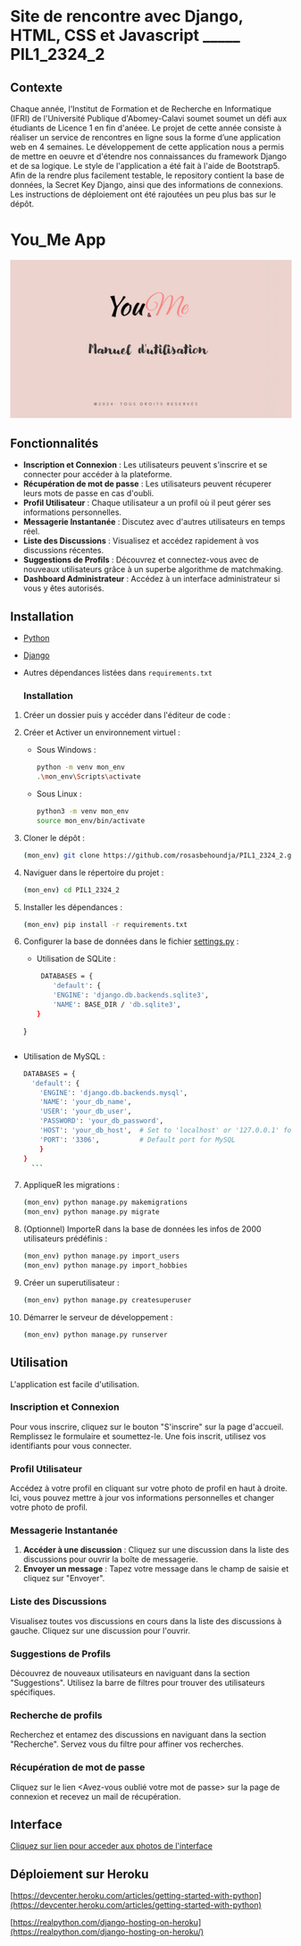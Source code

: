 # Site de rencontre avec Django, HTML, CSS et Javascript _____ PIL1_2324_2 

## Contexte
  Chaque année, l'Institut de Formation et de Recherche en Informatique (IFRI) de l'Université Publique d'Abomey-Calavi soumet soumet un défi aux étudiants de Licence 1 en fin d'anéee. Le projet de cette année consiste à réaliser un service de rencontres en ligne sous la forme d’une application web en 4 semaines.
Le développement de cette application nous a permis de mettre en oeuvre et d'étendre nos connaissances du framework Django et de sa logique. Le style de l'application a été fait à l'aide de Bootstrap5.
Afin de la rendre plus facilement testable, le repository contient la base de données, la Secret Key Django, ainsi que des informations de connexions. Les instructions de déploiement ont été rajoutées un peu plus bas sur le dépôt.

# You_Me App

![Logo du Projet](./You_Me.jpg)

## Fonctionnalités

- **Inscription et Connexion** : Les utilisateurs peuvent s'inscrire et se connecter pour accéder à la plateforme.
- **Récupération de mot de passe** : Les utilisateurs peuvent récuperer leurs mots de passe en cas d'oubli.
- **Profil Utilisateur** : Chaque utilisateur a un profil où il peut gérer ses informations personnelles.
- **Messagerie Instantanée** : Discutez avec d'autres utilisateurs en temps réel.
- **Liste des Discussions** : Visualisez et accédez rapidement à vos discussions récentes.
- **Suggestions de Profils** : Découvrez et connectez-vous avec de nouveaux utilisateurs grâce à un superbe algorithme de matchmaking.
- **Dashboard Administrateur** : Accédez à un interface administrateur si vous y êtes autorisés.

## Installation

- [Python](https://www.python.org/downloads/)
- [Django](https://www.djangoproject.com/)
- Autres dépendances listées dans `requirements.txt`

  ### Installation
1. Créer un dossier puis y accéder dans l'éditeur de code : 

2. Créer et Activer un environnement virtuel : 
    - Sous Windows :
        ```sh
        python -m venv mon_env
        .\mon_env\Scripts\activate
        ```
    - Sous Linux :
        ```sh
        python3 -m venv mon_env
        source mon_env/bin/activate
        ```
3. Cloner le dépôt :
    ```bash
    (mon_env) git clone https://github.com/rosasbehoundja/PIL1_2324_2.git
    ```
4. Naviguer dans le répertoire du projet :
    ```bash
    (mon_env) cd PIL1_2324_2
    ```
5. Installer les dépendances :
    ```bash
    (mon_env) pip install -r requirements.txt
    ```
6. Configurer la base de données dans le fichier [settings.py](PIL1_2324_2/settings.py) :
    - Utilisation de SQLite :
      ```bash 
       DATABASES = {
          'default': {
          'ENGINE': 'django.db.backends.sqlite3',
          'NAME': BASE_DIR / 'db.sqlite3',
      }
    }
      ```
  - Utilisation de MySQL : 
      ```bash
      DATABASES = {
        'default': {
          'ENGINE': 'django.db.backends.mysql',
          'NAME': 'your_db_name',
          'USER': 'your_db_user',
          'PASSWORD': 'your_db_password',
          'HOST': 'your_db_host',  # Set to 'localhost' or '127.0.0.1' for local development
          'PORT': '3306',          # Default port for MySQL
          }
    }
        ```
7. AppliqueR les migrations :
    ```bash
    (mon_env) python manage.py makemigrations
    (mon_env) python manage.py migrate
    ```
8. (Optionnel) ImporteR dans la base de données les infos de 2000 utilisateurs prédéfinis : 
    ```bash
    (mon_env) python manage.py import_users
    (mon_env) python manage.py import_hobbies
    ```
9. Créer un superutilisateur :
    ```bash
    (mon_env) python manage.py createsuperuser
    ```
10. Démarrer le serveur de développement :
    ```bash
    (mon_env) python manage.py runserver
    ```

## Utilisation

L'application est facile d'utilisation.

### Inscription et Connexion

Pour vous inscrire, cliquez sur le bouton "S'inscrire" sur la page d'accueil. Remplissez le formulaire et soumettez-le. Une fois inscrit, utilisez vos identifiants pour vous connecter.

### Profil Utilisateur

Accédez à votre profil en cliquant sur votre photo de profil en haut à droite. Ici, vous pouvez mettre à jour vos informations personnelles et changer votre photo de profil.

### Messagerie Instantanée

1. **Accéder à une discussion** : Cliquez sur une discussion dans la liste des discussions pour ouvrir la boîte de messagerie.
2. **Envoyer un message** : Tapez votre message dans le champ de saisie et cliquez sur "Envoyer".

### Liste des Discussions

Visualisez toutes vos discussions en cours dans la liste des discussions à gauche. Cliquez sur une discussion pour l'ouvrir.

### Suggestions de Profils

Découvrez de nouveaux utilisateurs en naviguant dans la section "Suggestions". Utilisez la barre de filtres pour trouver des utilisateurs spécifiques.

### Recherche de profils 

Recherchez et entamez des discussions en naviguant dans la section "Recherche". Servez vous du filtre pour affiner vos recherches.

### Récupération de mot de passe 

Cliquez sur le lien <Avez-vous oublié votre mot de passe> sur la page de connexion et recevez un mail de récupération.

## Interface

[Cliquez sur lien pour acceder aux photos de l'interface](./Interface/)

## Déploiement sur Heroku

[https://devcenter.heroku.com/articles/getting-started-with-python](https://devcenter.heroku.com/articles/getting-started-with-python)

[https://realpython.com/django-hosting-on-heroku](https://realpython.com/django-hosting-on-heroku/)
